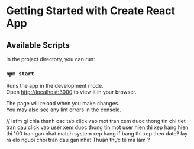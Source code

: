 # Getting Started with Create React App


## Available Scripts

In the project directory, you can run:

### `npm start`

Runs the app in the development mode.\
Open [http://localhost:3000](http://localhost:3000) to view it in your browser.

The page will reload when you make changes.\
You may also see any lint errors in the console.

// lafm gi
chia thanh cac tab
click vao mot tran xem duoc thong tin chi tiet tran dau
click vao user xem duoc thong tin mot user
hien thi xep hang
hien thi 100 tran gan nhat
match system
xep hang if bang thi xep theo date?
lay ra 
elo
nguoi choi
tran dau gan nhat
Thuận thực tế mà làm ?



